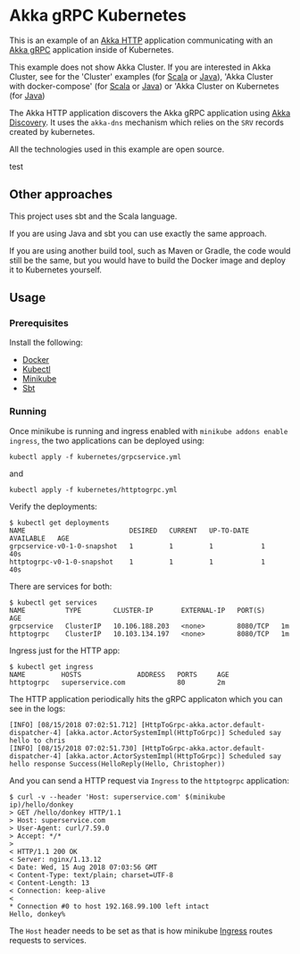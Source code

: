 # Akka gRPC Kubernetes

This is an example of an [Akka HTTP](https://doc.akka.io/docs/akka-http/current) application communicating with an [Akka gRPC](https://developer.lightbend.com/docs/akka-grpc/current/) application inside of Kubernetes.

This example does not show Akka Cluster. If you are interested in Akka Cluster, see for the 'Cluster' examples (for [Scala](https://developer.lightbend.com/start/?group=akka&project=akka-samples-cluster-scala) or [Java](https://developer.lightbend.com/start/?group=akka&project=akka-samples-cluster-java)), 'Akka Cluster with docker-compose' (for [Scala](https://developer.lightbend.com/start/?group=akka&project=akka-sample-cluster-docker-compose-scala) or [Java](https://developer.lightbend.com/start/?group=akka&project=akka-sample-cluster-docker-compose-java)) or 'Akka Cluster on Kubernetes (for [Java](https://developer.lightbend.com/start/?group=akka&project=akka-sample-cluster-kubernetes-java))

The Akka HTTP application discovers the Akka gRPC application using [Akka Discovery](https://developer.lightbend.com/docs/akka-management/current/discovery.html).
It uses the `akka-dns` mechanism which relies on the `SRV` records created by kubernetes.

All the technologies used in this example are open source.

test

## Other approaches

This project uses sbt and the Scala language.

If you are using Java and sbt you can use exactly the same approach.

If you are using another build tool, such as Maven or Gradle, the code would
still be the same, but you would have to build the Docker image and deploy it to Kubernetes yourself.

## Usage

### Prerequisites

Install the following:

* [Docker](https://docs.docker.com/install/)
* [Kubectl](https://kubernetes.io/docs/tasks/tools/install-kubectl/)
* [Minikube](https://github.com/kubernetes/minikube)
* [Sbt](https://www.scala-sbt.org/)

### Running

Once minikube is running and ingress enabled with `minikube addons enable ingress`, the two applications can be deployed using:

`kubectl apply -f kubernetes/grpcservice.yml`

and

`kubectl apply -f kubernetes/httptogrpc.yml`

Verify the deployments:

```
$ kubectl get deployments
NAME                          DESIRED   CURRENT   UP-TO-DATE   AVAILABLE   AGE
grpcservice-v0-1-0-snapshot   1         1         1            1           40s
httptogrpc-v0-1-0-snapshot    1         1         1            1           40s

```

There are services for both:
```
$ kubectl get services
NAME          TYPE        CLUSTER-IP       EXTERNAL-IP   PORT(S)    AGE
grpcservice   ClusterIP   10.106.188.203   <none>        8080/TCP   1m
httptogrpc    ClusterIP   10.103.134.197   <none>        8080/TCP   1m
```

Ingress just for the HTTP app:

```
$ kubectl get ingress
NAME         HOSTS              ADDRESS   PORTS     AGE
httptogrpc   superservice.com             80        2m
```

The HTTP application periodically hits the gRPC applicaton which you can see in the logs:

```
[INFO] [08/15/2018 07:02:51.712] [HttpToGrpc-akka.actor.default-dispatcher-4] [akka.actor.ActorSystemImpl(HttpToGrpc)] Scheduled say hello to chris
[INFO] [08/15/2018 07:02:51.730] [HttpToGrpc-akka.actor.default-dispatcher-4] [akka.actor.ActorSystemImpl(HttpToGrpc)] Scheduled say hello response Success(HelloReply(Hello, Christopher))
```

And you can send a HTTP request via `Ingress` to the `httptogrpc` application:

```
$ curl -v --header 'Host: superservice.com' $(minikube ip)/hello/donkey
> GET /hello/donkey HTTP/1.1
> Host: superservice.com
> User-Agent: curl/7.59.0
> Accept: */*
> 
< HTTP/1.1 200 OK
< Server: nginx/1.13.12
< Date: Wed, 15 Aug 2018 07:03:56 GMT
< Content-Type: text/plain; charset=UTF-8
< Content-Length: 13
< Connection: keep-alive
< 
* Connection #0 to host 192.168.99.100 left intact
Hello, donkey%
```

The `Host` header needs to be set as that is how minikube [Ingress](https://github.com/kubernetes/ingress-nginx) routes requests to services.
